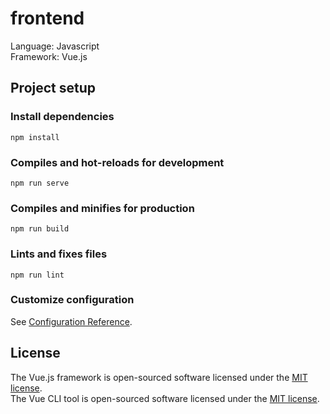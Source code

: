 # frontend

Language: Javascript  
Framework: Vue.js

## Project setup
### Install dependencies
```
npm install
```

### Compiles and hot-reloads for development
```
npm run serve
```

### Compiles and minifies for production
```
npm run build
```

### Lints and fixes files
```
npm run lint
```

### Customize configuration
See [Configuration Reference](https://cli.vuejs.org/config/).

## License

The Vue.js framework is open-sourced software licensed under the [MIT license](https://opensource.org/licenses/MIT).  
The Vue CLI tool is open-sourced software licensed under the [MIT license](https://opensource.org/licenses/MIT).
